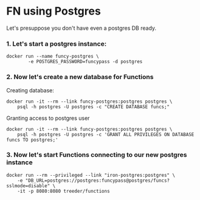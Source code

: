 # FN using Postgres

Let's presuppose you don't have even a postgres DB ready.

### 1. Let's start a postgres instance:

```
docker run --name funcy-postgres \
        -e POSTGRES_PASSWORD=funcypass -d postgres
``` 

### 2. Now let's create a new database for Functions

Creating database:

```
docker run -it --rm --link funcy-postgres:postgres postgres \
    psql -h postgres -U postgres -c "CREATE DATABASE funcs;"
```

Granting access to postgres user

```
docker run -it --rm --link funcy-postgres:postgres postgres \
    psql -h postgres -U postgres -c 'GRANT ALL PRIVILEGES ON DATABASE funcs TO postgres;'
```

### 3. Now let's start Functions connecting to our new postgres instance

```
docker run --rm --privileged --link "iron-postgres:postgres" \
    -e "DB_URL=postgres://postgres:funcypass@postgres/funcs?sslmode=disable" \
    -it -p 8080:8080 treeder/functions
```
